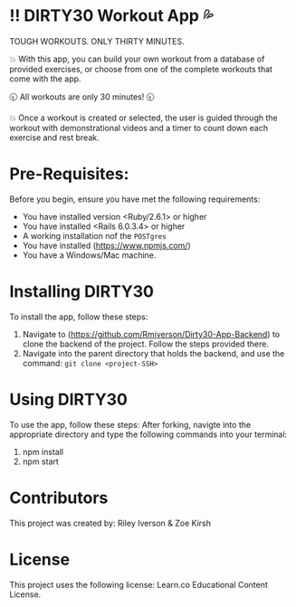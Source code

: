 # :bangbang: DIRTY30 Workout App :sweat_drops:

TOUGH WORKOUTS. ONLY THIRTY MINUTES.

:boom: With this app, you can build your own workout from a database of provided exercises, or choose from one of the complete workouts that come with the app. 

:clock930: All workouts are only 30 minutes! :clock930:

:boom: Once a workout is created or selected, the user is guided through the workout with demonstrational videos and a timer to count down each exercise and rest break. 

# Pre-Requisites: 

Before you begin, ensure you have met the following requirements:
- You have installed version <Ruby/2.6.1> or higher
- You have installed <Rails 6.0.3.4> or higher
- A working installation nof the `POSTgres`
- You have installed (https://www.npmjs.com/)
- You have a Windows/Mac machine.

# Installing DIRTY30

To install the app, follow these steps:

1. Navigate to (https://github.com/Rmiverson/Dirty30-App-Backend) to clone the backend of the project. Follow the steps provided there.
2. Navigate into the parent directory that holds the backend, and use the command: `git clone <project-SSH>`

# Using DIRTY30

To use the app, follow these steps: After forking, navigte into the appropriate directory and type the following commands into your terminal:

1. npm install
2. npm start

# Contributors

This project was created by:
 Riley Iverson
 &
 Zoe Kirsh 

 # License

 This project uses the following license: Learn.co Educational Content License.


